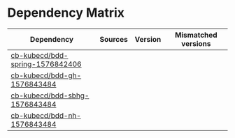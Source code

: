 # Dependency Matrix

Dependency | Sources | Version | Mismatched versions
---------- | ------- | ------- | -------------------
[cb-kubecd/bdd-spring-1576842406](https://github.com/cb-kubecd/bdd-spring-1576842406.git) |  | []() | 
[cb-kubecd/bdd-gh-1576843484](https://github.com/cb-kubecd/bdd-gh-1576843484.git) |  | []() | 
[cb-kubecd/bdd-sbhg-1576843484](https://github.com/cb-kubecd/bdd-sbhg-1576843484.git) |  | []() | 
[cb-kubecd/bdd-nh-1576843484](https://github.com/cb-kubecd/bdd-nh-1576843484.git) |  | []() | 
